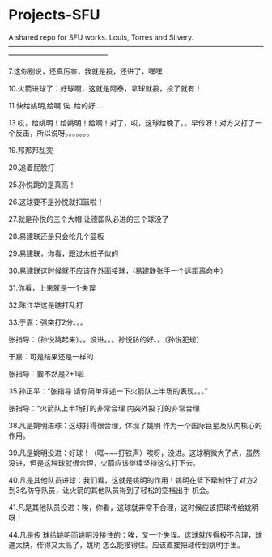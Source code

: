 Projects-SFU
============

A shared repo for SFU works. Louis, Torres and Silvery.
——————————————————————————————————————————————————

7.这你别说，还真厉害，我就是投，还进了，嘿嘿

10.火箭进球了：好球啊，这就是阿泰，拿球就投，投了就有！

11.快给姚明,给啊 诶..给的好... 

13.哎，给姚明！给姚明！给啊！对了，哎，这球给晚了。。早传呀！对方又打了一个反击，所以说呀。。。。。。。

19.邦邦邦乱突 

20.追着屁股打 

25.孙悦跳的是真高！ 

26.这球要不是孙悦就扣篮啦！ 

27.就是孙悦的三个大帽.让德国队必进的三个球没了 

28.易建联还是只会抢几个篮板 

29.易建联，你看，跟过木桩子似的 

30.易建联这时候就不应该在外面接球，(易建联张手一个远距离命中）

31.你看，上来就是一个失误 

32.陈江华这是瞎打乱打 

33.于嘉：强突打2分。。。 

   张指导：（孙悦跳起来）。。没进。。。孙悦防的好。。（孙悦犯规） 
   
   于嘉：可是结果还是一样的 
   
   张指导：要不然是2+1啦.. 
   
35.孙正平：“张指导 请你简单评述一下火箭队上半场的表现。。。” 

   张指导：“火箭队上半场打的非常合理 内突外投 打的非常合理
   
38.凡是姚明进球：这球打得很合理，体现了姚明 作为一个国际巨星及队内核心的作用。 

39.凡是姚明没进：好球！（哐~~~打铁声）唉呀，没进。这球稍微大了点，虽然没进，但是这种球就很合理，火箭应该继续坚持这么打下去。

40.凡是其他队员进球：我们看，这就是姚明的作用！姚明在篮下牵制住了对方2到3名防守队员，让火箭的其他队员得到了轻松的空档出手 机会。

41.凡是其他队员没进：唉，你看，这球就非常不合理，这时候应该把球传给姚明呀！ 

44.凡是传 球给姚明而姚明没接住的：唉，又一个失误。这球就传得极不合理，球速太快，传得又太高了，姚明 怎么能接得住。应该直接把球传到姚明手里。 

